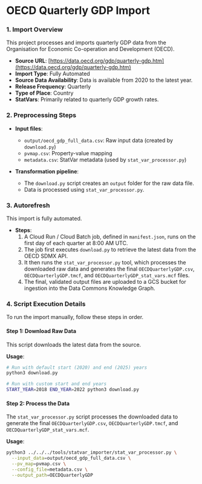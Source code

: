 # OECD Quarterly GDP Import

### 1. Import Overview
This project processes and imports quarterly GDP data from the Organisation for Economic Co-operation and Development (OECD).

- **Source URL**: [https://data.oecd.org/gdp/quarterly-gdp.htm](https://data.oecd.org/gdp/quarterly-gdp.htm)
- **Import Type**: Fully Automated
- **Source Data Availability**: Data is available from 2020 to the latest year.
- **Release Frequency**: Quarterly
- **Type of Place**: Country
- **StatVars**: Primarily related to quarterly GDP growth rates.

### 2. Preprocessing Steps

- **Input files**:
  - `output/oecd_gdp_full_data.csv`: Raw input data (created by `download.py`)
  - `pvmap.csv`: Property-value mapping
  - `metadata.csv`: StatVar metadata (used by `stat_var_processor.py`)

- **Transformation pipeline**:
  - The `download.py` script creates an `output` folder for the raw data file.
  - Data is processed using `stat_var_processor.py`.

### 3. Autorefresh

This import is fully automated.

- **Steps**:
  1. A Cloud Run / Cloud Batch job, defined in `manifest.json`, runs on the first day of each quarter at 8:00 AM UTC.
  2. The job first executes `download.py` to retrieve the latest data from the OECD SDMX API.
  3. It then runs the `stat_var_processor.py` tool, which processes the downloaded raw data and generates the final `OECDQuarterlyGDP.csv`, `OECDQuarterlyGDP.tmcf`, and `OECDQuarterlyGDP_stat_vars.mcf` files.
  4. The final, validated output files are uploaded to a GCS bucket for ingestion into the Data Commons Knowledge Graph.

### 4. Script Execution Details

To run the import manually, follow these steps in order.

#### Step 1: Download Raw Data

This script downloads the latest data from the source.

**Usage**:
```bash
# Run with default start (2020) and end (2025) years
python3 download.py

# Run with custom start and end years
START_YEAR=2018 END_YEAR=2022 python3 download.py
```

#### Step 2: Process the Data

The `stat_var_processor.py` script processes the downloaded data to generate the final `OECDQuarterlyGDP.csv`, `OECDQuarterlyGDP.tmcf`, and `OECDQuarterlyGDP_stat_vars.mcf`.

**Usage**:
```bash
python3 ../../../tools/statvar_importer/stat_var_processor.py \
  --input_data=output/oecd_gdp_full_data.csv \
  --pv_map=pvmap.csv \
  --config_file=metadata.csv \
  --output_path=OECDQuarterlyGDP
```
